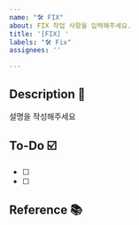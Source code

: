 ```yaml
---
name: "🛠️ FIX"
about: FIX 작업 사항을 입력해주세요.
title: '[FIX] '
labels: "🛠️ Fix"
assignees: ''

---
```


## Description 📝
설명을 작성해주세요

## To-Do ☑️
- [ ]
- [ ]

## Reference 📚
